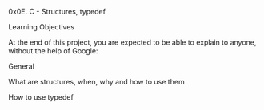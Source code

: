 0x0E. C - Structures, typedef

Learning Objectives

At the end of this project, you are expected to be able to explain to anyone, without the help of Google:



General

What are structures, when, why and how to use them

How to use typedef